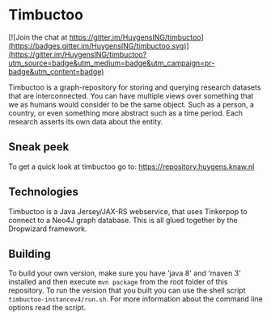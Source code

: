 # Timbuctoo

[![Join the chat at https://gitter.im/HuygensING/timbuctoo](https://badges.gitter.im/HuygensING/timbuctoo.svg)](https://gitter.im/HuygensING/timbuctoo?utm_source=badge&utm_medium=badge&utm_campaign=pr-badge&utm_content=badge)

Timbuctoo is a graph-repository for storing and querying research datasets that are interconnected. 
You can have multiple views over something that we as humans would consider to be the same object. 
Such as a person, a country, or even something more abstract such as a time period. 
Each research asserts its own data about the entity.

## Sneak peek

To get a quick look at timbuctoo go to: https://repository.huygens.knaw.nl

## Technologies

Timbuctoo is a Java Jersey/JAX-RS webservice, that uses Tinkerpop to connect to a Neo4J graph database. This is all glued together by the Dropwizard framework.

## Building

To build your own version, make sure you have 'java 8' and 'maven 3' installed and then execute `mvn package` from the root folder of this repository.
To run the version that you built you can use the shell script `timbuctoo-instancev4/run.sh`. For more information about the command line options read the script.
